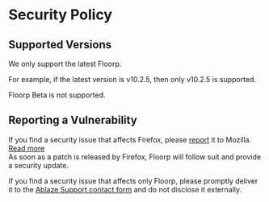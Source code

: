 # Security Policy

## Supported Versions

We only support the latest Floorp.

For example, if the latest version  is v10.2.5, then only v10.2.5 is supported.

Floorp Beta is not supported.

## Reporting a Vulnerability

If you find a security issue that affects  Firefox, please [report](mailto:security@mozilla.org) it to Mozilla. [Read more](https://www.mozilla.org/en-US/security/)<br>
As soon as a patch is released by Firefox, Floorp will follow suit and provide a security update.

If you find a security issue that affects only Floorp, please promptly deliver it to the [Ablaze Support contact form](https://support.ablaze.one/contact) and do not disclose it externally.
